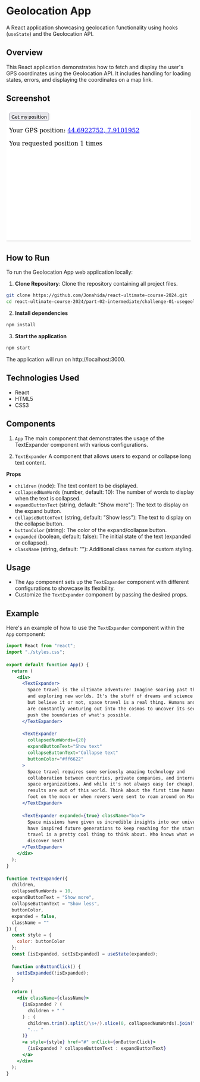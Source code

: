 # Geolocation App

A React application showcasing geolocation functionality using hooks (`useState`) and the Geolocation API.

## Overview

This React application demonstrates how to fetch and display the user's GPS coordinates using the Geolocation API. It includes handling for loading states, errors, and displaying the coordinates on a map link.

## Screenshot

![Geolocation App Screenshot](screenshot.png)

## How to Run

To run the Geolocation App web application locally:

1. **Clone Repository**: Clone the repository containing all project files.

```bash
git clone https://github.com/Jonahida/react-ultimate-course-2024.git
cd react-ultimate-course-2024/part-02-intermediate/challenge-01-usegeolocate/
```

2. **Install dependencies**
```bash
npm install
```

3. **Start the application**
```bash
npm start
```

The application will run on http://localhost:3000.

## Technologies Used
- React
- HTML5
- CSS3

## Components
1. `App`
The main component that demonstrates the usage of the TextExpander component with various configurations.

2. `TextExpander`
A component that allows users to expand or collapse long text content.

**Props**
- `children` (node): The text content to be displayed.
- `collapsedNumWords` (number, default: 10): The number of words to display when the text is collapsed.
- `expandButtonText` (string, default: "Show more"): The text to display on the expand button.
- `collapseButtonText` (string, default: "Show less"): The text to display on the collapse button.
- `buttonColor` (string): The color of the expand/collapse button.
- `expanded` (boolean, default: false): The initial state of the text (expanded or collapsed).
- `className` (string, default: ""): Additional class names for custom styling.


## Usage
- The `App` component sets up the `TextExpander` component with different configurations to showcase its flexibility.
- Customize the `TextExpander` component by passing the desired props.


## Example
Here's an example of how to use the `TextExpander` component within the `App` component:

```jsx
import React from "react";
import "./styles.css";

export default function App() {
  return (
    <div>
      <TextExpander>
        Space travel is the ultimate adventure! Imagine soaring past the stars
        and exploring new worlds. It's the stuff of dreams and science fiction,
        but believe it or not, space travel is a real thing. Humans and robots
        are constantly venturing out into the cosmos to uncover its secrets and
        push the boundaries of what's possible.
      </TextExpander>

      <TextExpander
        collapsedNumWords={20}
        expandButtonText="Show text"
        collapseButtonText="Collapse text"
        buttonColor="#ff6622"
      >
        Space travel requires some seriously amazing technology and
        collaboration between countries, private companies, and international
        space organizations. And while it's not always easy (or cheap), the
        results are out of this world. Think about the first time humans stepped
        foot on the moon or when rovers were sent to roam around on Mars.
      </TextExpander>

      <TextExpander expanded={true} className="box">
        Space missions have given us incredible insights into our universe and
        have inspired future generations to keep reaching for the stars. Space
        travel is a pretty cool thing to think about. Who knows what we'll
        discover next!
      </TextExpander>
    </div>
  );
}

function TextExpander({
  children,
  collapsedNumWords = 10,
  expandButtonText = "Show more",
  collapseButtonText = "Show less",
  buttonColor,
  expanded = false,
  className = ""
}) {
  const style = {
    color: buttonColor
  };
  const [isExpanded, setIsExpanded] = useState(expanded);

  function onButtonClick() {
    setIsExpanded(!isExpanded);
  }

  return (
    <div className={className}>
      {isExpanded ? (
        children + " "
      ) : (
        children.trim().split(/\s+/).slice(0, collapsedNumWords).join(" ") +
        "... "
      )}
      <a style={style} href="#" onClick={onButtonClick}>
        {isExpanded ? collapseButtonText : expandButtonText}
      </a>
    </div>
  );
}
```